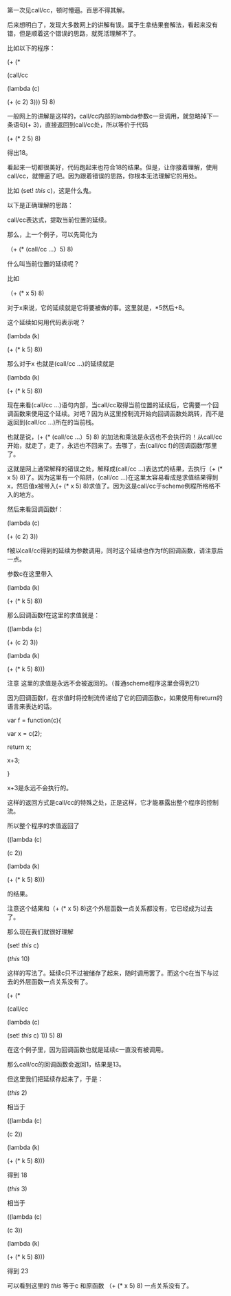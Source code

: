 第一次见call/cc，顿时懵逼。百思不得其解。


后来想明白了，发现大多数网上的讲解有误。属于生拿结果套解法，看起来没有错，但是顺着这个错误的思路，就死活理解不了。


比如以下的程序：


(+ (*

(call/cc

(lambda (c)

(+ (c 2) 3))) 5) 8)


一般网上的讲解是这样的，call/cc内部的lambda参数c一旦调用，就忽略掉下一条语句(+ 3)，直接返回到call/cc处，所以等价于代码


(+ (* 2 5) 8)


得出18。


看起来一切都很美好，代码跑起来也符合18的结果。但是，让你接着理解，使用call/cc，就懵逼了吧。因为跟着错误的思路，你根本无法理解它的用处。


比如 (set! *this* c)，这是什么鬼。


以下是正确理解的思路：


call/cc表达式，提取当前位置的延续。


那么，上一个例子，可以先简化为


（+ (* (call/cc …）5) 8)


什么叫当前位置的延续呢？


比如


（+ (* x 5) 8)


对于x来说，它的延续就是它将要被做的事。这里就是，*5然后+8。


这个延续如何用代码表示呢？


(lambda (k)

(+ (* k 5) 8))


那么对于x 也就是(call/cc …)的延续就是


(lambda (k)

(+ (* k 5) 8))

现在来看(call/cc ...)语句内部，当call/cc取得当前位置的延续后，它需要一个回调函数来使用这个延续。对吧？因为从这里控制流开始向回调函数处跳转，而不是返回到(call/cc ...)所在的当前栈。


也就是说，(+ (* (call/cc …）5) 8) 的加法和乘法是永远也不会执行的！从call/cc开始，就走了，走了，永远也不回来了。去哪了，去(call/cc f)的回调函数f那里了。


这就是网上通常解释的错误之处，解释成(call/cc ...)表达式的结果，去执行（+ (* x 5) 8)了。因为这里有一个陷阱，(call/cc ...)在这里太容易看成是求值结果得到x，然后值x被带入(+ (* x 5) 8)求值了。因为这是call/cc于scheme例程所格格不入的地方。


然后来看回调函数f：


(lambda (c)

(+ (c 2) 3))


f被以call/cc得到的延续为参数调用，同时这个延续也作为f的回调函数，请注意后一点。


参数c在这里带入


(lambda (k)

(+ (* k 5) 8))


那么回调函数f在这里的求值就是：


((lambda (c)

(+ (c 2) 3))

(lambda (k)

(+ (* k 5) 8)))


注意 这里的求值是永远不会被返回的。（普通scheme程序这里会得到21）


因为回调函数f，在求值时将控制流传递给了它的回调函数c，如果使用有return的语言来表达的话。


var f = function(c){

var x = c(2);

return x;

x+3;

}


x+3是永远不会执行的。


这样的返回方式是call/cc的特殊之处，正是这样，它才能暴露出整个程序的控制流。


所以整个程序的求值返回了


((lambda (c)

(c 2))

(lambda (k)

(+ (* k 5) 8)))


的结果。


注意这个结果和（+ (* x 5) 8)这个外层函数一点关系都没有，它已经成为过去了。


那么现在我们就很好理解


(set! *this* c)

(*this* 10)


这样的写法了。延续c只不过被储存了起来，随时调用罢了。而这个c在当下与过去的外层函数一点关系没有了。


(+ (*

(call/cc

(lambda (c)

(set! *this* c) 1)) 5) 8)


在这个例子里，因为回调函数也就是延续c一直没有被调用。


那么call/cc的回调函数会返回1，结果是13。


但这里我们把延续存起来了，于是：


(*this* 2)


相当于


((lambda (c)

(c 2))

(lambda (k)

(+ (* k 5) 8)))


得到 18


(*this* 3)


相当于


((lambda (c)

(c 3))

(lambda (k)

(+ (* k 5) 8)))


得到 23


可以看到这里的 *this* 等于c 和原函数 （+ (* x 5) 8) 一点关系没有了。
